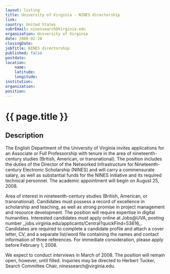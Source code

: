```yaml
---
layout: listing
title: University of Virginia - NINES directorship
link:
country: United States
subrEmail: ninessearch@Virginia.edu
organization: University of Virginia 
date: 2008-02-28
closingDate: 
jobTitle: NINES directorship
published: false
postdate:
location:
    name: 
    latitude: 
    longitude: 
institution: 
organization: 
position: 
--- 
```



# {{ page.title }}

## Description



<p>The English Department of the University of Virginia invites
applications for an Associate or Full Professorship with tenure in
the area of nineteenth-century studies (British, American, or
transnational).  The position includes the duties of the Director of
the Networked Infrastructure for Nineteenth-century Electronic
Scholarship (NINES) and will carry a commensurate salary, as well as
substantial funds for the NINES initiative and its required technical
personnel.
The academic appointment will begin on August 25, 2008.
</p>

<p>Area of interest in nineteenth-century studies (British, American, or
transnational).  Candidates must possess a record of excellence in
scholarship and teaching, as well as strong promise in project
management and resource development. The position will require
expertise in digital humanities.
Interested candidates must apply online at Jobs@UVA, posting number
_jobs.virginia.edu/applicants/Central?quickFind=53616_.  Candidates
are required to complete a candidate profile and attach a cover
letter, CV, and a separate list/word file containing the names and
contact information of three references.  For immediate
consideration, please apply before February 1, 2008.
</p>

<p>We expect to conduct interviews in March of 2008.   The position will
remain open, however, until filled.  Inquiries may be directed to
Herbert Tucker, Search Committee Chair, ninessearch@virginia.edu.
</p>

